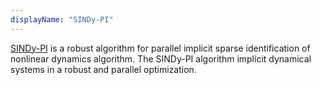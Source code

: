 ```yaml
---
displayName: "SINDy-PI"
---
```


[SINDy-PI](https://github.com/dynamicslab/SINDy-PI) is a robust algorithm for parallel implicit sparse identification of nonlinear dynamics algorithm. The SINDy-PI algorithm implicit dynamical systems in a robust and parallel optimization.